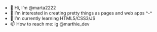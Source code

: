 - 👋 Hi, I’m @marta2222
- 👀 I’m interested in creating pretty things as pages and web apps ^-^
- 🌱 I’m currently learning HTML5/CSS3/JS
- 📫 How to reach me: ig @marthie_dev

<!---
marta2222/marta2222 is a ✨ special ✨ repository because its `README.md` (this file) appears on your GitHub profile.
You can click the Preview link to take a look at your changes.
--->
